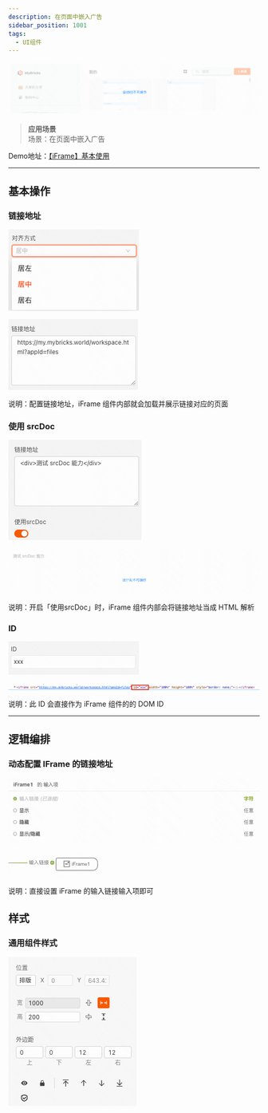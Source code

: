 ```yaml
---
description: 在页面中嵌入广告
sidebar_position: 1001
tags:
  - UI组件
---
```


![Alt text](img/image.png)

> **应用场景**\
场景：在页面中嵌入广告


Demo地址：[【iFrame】基本使用](https://my.mybricks.world/mybricks-pc-page/index.html?id=475065336168517)

----

## 基本操作
### 链接地址
![Alt text](img/image-1.png)

![Alt text](img/image-2.png)

说明：配置链接地址，iFrame 组件内部就会加载并展示链接对应的页面

### 使用 srcDoc
![Alt text](img/image-3.png)

![Alt text](img/image-4.png)

说明：开启「使用srcDoc」时，iFrame 组件内部会将链接地址当成 HTML 解析

### ID
![Alt text](img/image-5.png)

![Alt text](img/image-6.png)

说明：此 ID 会直接作为 iFrame 组件的的 DOM ID

----
## 逻辑编排
### 动态配置 IFrame 的链接地址
![Alt text](img/image-7.png)

![Alt text](img/image-8.png)

说明：直接设置 iFrame 的输入链接输入项即可

## 样式
### 通用组件样式
![Alt text](img/image-9.png)
